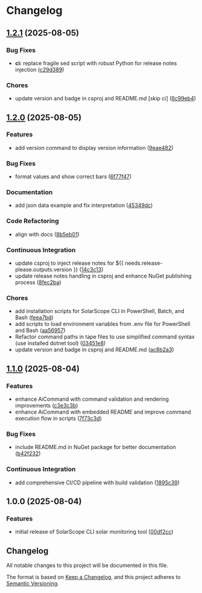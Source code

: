 # Changelog

## [1.2.1](https://github.com/sujithq/super-duper-funicular/compare/v1.2.0...v1.2.1) (2025-08-05)


### Bug Fixes

* **ci:** replace fragile sed script with robust Python for release notes injection ([c29d389](https://github.com/sujithq/super-duper-funicular/commit/c29d38973ee701749883f837cd53391306ac88da))


### Chores

* update version and badge in csproj and README.md [skip ci] ([6c99eb4](https://github.com/sujithq/super-duper-funicular/commit/6c99eb4e1b103fd1448ae05a4c385c8d0305937c))

## [1.2.0](https://github.com/sujithq/super-duper-funicular/compare/v1.1.0...v1.2.0) (2025-08-05)


### Features

* add version command to display version information ([9eae482](https://github.com/sujithq/super-duper-funicular/commit/9eae482c90d4e241710809981957ec399913f014))


### Bug Fixes

* format values and show correct bars ([6f77f47](https://github.com/sujithq/super-duper-funicular/commit/6f77f47b93edffa76a833721d060e7c34069f450))


### Documentation

* add json data example and fix interpretation ([45349dc](https://github.com/sujithq/super-duper-funicular/commit/45349dc8d2999b2f7f36d17b44ee0c89efc33bf2))


### Code Refactoring

* align with docs ([8b5eb01](https://github.com/sujithq/super-duper-funicular/commit/8b5eb016650ffc9da9d06fbfd37be0cd4817c93b))


### Continuous Integration

* update csproj to inject release notes for ${{ needs.release-please.outputs.version }} ([14c3c13](https://github.com/sujithq/super-duper-funicular/commit/14c3c13410ec0d0d182eb6e0e5e0fdf40a36767d))
* update release notes handling in csproj and enhance NuGet publishing process ([8fec2ba](https://github.com/sujithq/super-duper-funicular/commit/8fec2baad19a028dfc112d67ea673c86299da4f4))


### Chores

* add installation scripts for SolarScope CLI in PowerShell, Batch, and Bash ([feea7bd](https://github.com/sujithq/super-duper-funicular/commit/feea7bd3122abf8778a735b6f3ebafa5a0496b2a))
* add scripts to load environment variables from .env file for PowerShell and Bash ([aa56957](https://github.com/sujithq/super-duper-funicular/commit/aa5695779a805a4eba602615ae42746e588c29cc))
* Refactor command paths in tape files to use simplified command syntax (use installed dotnet tool) ([03451e8](https://github.com/sujithq/super-duper-funicular/commit/03451e808031ac45c577b7e46f38a3e5864519b7))
* update version and badge in csproj and README.md ([ac8b2a3](https://github.com/sujithq/super-duper-funicular/commit/ac8b2a33d2fdb7a8fb3aa3e338b0c4749ef52ae5))

## [1.1.0](https://github.com/sujithq/super-duper-funicular/compare/v1.0.0...v1.1.0) (2025-08-04)


### Features

* enhance AiCommand with command validation and rendering improvements ([c3e3c3b](https://github.com/sujithq/super-duper-funicular/commit/c3e3c3bd22f78ce1ca9ce3cecd4c585552b135af))
* enhance AiCommand with embedded README and improve command execution flow in scripts ([7f73c3d](https://github.com/sujithq/super-duper-funicular/commit/7f73c3d48bb29befd33b2c8d677bcac88e2c5644))


### Bug Fixes

* include README.md in NuGet package for better documentation ([b42f232](https://github.com/sujithq/super-duper-funicular/commit/b42f23226241fb5c28b5d576ae9f0b89dd08a4d0))


### Continuous Integration

* add comprehensive CI/CD pipeline with build validation ([1895c39](https://github.com/sujithq/super-duper-funicular/commit/1895c3934b0ae81ce344211f7e64c8d7af7627af))

## 1.0.0 (2025-08-04)


### Features

* initial release of SolarScope CLI solar monitoring tool ([00df2cc](https://github.com/sujithq/super-duper-funicular/commit/00df2ccc8b324a8a5ae3cf5eebea9bdbce8adfc7))

## Changelog

All notable changes to this project will be documented in this file.

The format is based on [Keep a Changelog](https://keepachangelog.com/en/1.0.0/),
and this project adheres to [Semantic Versioning](https://semver.org/spec/v2.0.0.html).
